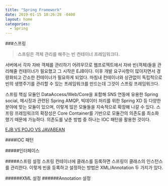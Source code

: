 ```yaml
---
title: "Spring Framework"
date: 2019-01-15 18:26:28 -0400
layout: home
categories:
  - Spring
---
```


###스프링
>스프링은 객체 관리를 해주는 빈 컨테이너 프레임워크다.

서버에서 각자 자바 객체를 관리하기 어려우므로 웹프로젝트에서 자바 빈(객체)들을 관리해줄 컨테이너가 필요했고 그 시작은 EJB이다.
이후 개발 요구사항이 많아지면서 경량화되고 간소한 컨테이너가 필요하게 되었다.
마침내 컨테이너와 상관없이 독립적으로 빈의 생명주기를 관리할 수 있는 프레임워크를 만드는데 그것이 스프링 프레임워크다.

스프링 핵심 모듈인 DataAccess/Web/Core을 포함해 SNS 연동에 유용한 Spring social, 메시징과 관련된 Spring AMQP, 빅데이터 처리를 위한 Spring XD 등
다양한 분야에 맞는 모듈이 있으며, 이렇게 많은 모듈들을 지속적으로 확장해 나갈 수 있다. 
스프링 프레임워크의 확장성은 Core Container를 기반으로 모듈간의 의존도를 최소화 했기 때문에 가능하다. 
의존도를 낮춘 방법 중 하나는 IOC 패턴을 활용한 것이다. 

[EJB VS POJO VS JAVABEAN](https://www.quora.com/What-is-the-difference-between-JavaBean-EJB-and-POJO)

####IOC 패턴

#####인터페이스

#####스프링 설정
스프링 컨테이너에 클래스를 등록하면 스프링이 클래스의 인스턴스를 관리한다. 이렇게 빈을 등록하고 설정하는 방법은 
XML/Annotation 두 가지가 있다. 

######XML 설정
######Annotation 설정


